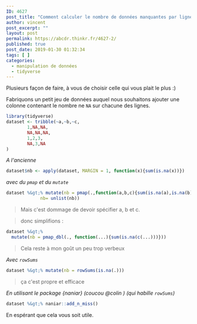 ```yaml
---
ID: 4627
post_title: "Comment calculer le nombre de données manquantes par lignes"
author: vincent
post_excerpt: ""
layout: post
permalink: https://abcdr.thinkr.fr/4627-2/
published: true
post_date: 2019-01-30 01:32:34
tags: [ ]
categories:
  - manipulation de données
  - tidyverse
---
```

Plusieurs façon de faire, à vous de choisir celle qui vous plait le plus :)

Fabriquons un petit jeu de données auquel nous souhaitons ajouter une colonne contenant le nombre ne `NA` sur chacune des lignes.

```r
library(tidyverse)
dataset <- tribble(~a,~b,~c,
        1,NA,NA,
        NA,NA,NA,
        1,2,3,
        NA,3,NA
)
```

*A l&#039;ancienne*

```r
dataset$nb <- apply(dataset, MARGIN = 1, function(x){sum(is.na(x))})
```

*avec du `pmap` et du `mutate`*


```r
dataset %&gt;% mutate(nb = pmap(.,function(a,b,c){sum(is.na(a),is.na(b),is.na(c))}),
             nb= unlist(nb))
```
>Mais c'est dommage de devoir spécifier a, b et c. 

>donc simplifions :

```r
dataset %&gt;% 
  mutate(nb = pmap_dbl(., function(...){sum(is.na(c(...)))}))
```

> Cela reste à mon goût un peu trop verbeux

*Avec `rowSums`*

```r
dataset %&gt;% mutate(nb = rowSums(is.na(.)))
```

> ça c'est propre et efficace

*En utilisant le package {naniar} (coucou @colin ) (qui habille `rowSums`)*

```r
dataset %&gt;% naniar::add_n_miss()
```

En espérant que cela vous soit utile.
